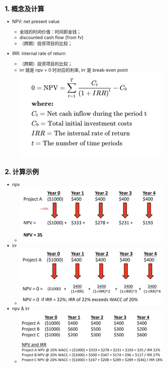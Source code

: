 

## 1. 概念及计算

- NPV: net present value
    - 金钱的时间价值：时间即金钱；
    - discounted cash flow (from fv)
    - （跨期）投资项目的比较；

- IRR: internal rate of return
    - （跨期）投资项目的比较；
    - irr 就是 npv = 0 时对应的利率, irr 是 break-even point
        ![npv与irr](../images/irr_npv.png)


## 2. 计算示例

- npv
    - ![npv cases](../images/npv.jpg)
- irr
    - ![irr cases](../images/irr_cases.jpg)
- npv & irr
    - ![npv vs. irr](../images/npv_irr.jpg)
